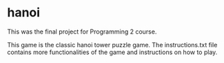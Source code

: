 # hanoi

This was the final project for Programming 2 course.

This game is the classic hanoi tower puzzle game. The instructions.txt file contains more functionalities of the game and instructions on how to play.
